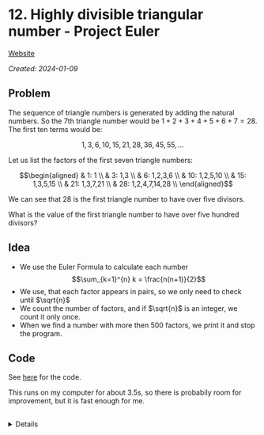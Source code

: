 # 12. Highly divisible triangular number - Project Euler

[Website](https://projecteuler.net/problem=12)

_Created: 2024-01-09_

## Problem
The sequence of triangle numbers is generated by adding the natural numbers. So the 7th triangle number would be $1 + 2 + 3 + 4 + 5 + 6 + 7 = 28.$ The first ten terms would be:

$$1, 3, 6, 10, 15, 21, 28, 36, 45, 55, ...$$

Let us list the factors of the first seven triangle numbers:

$$\begin{aligned}
& 1: 1 \\
& 3: 1,3 \\
& 6: 1,2,3,6 \\
& 10: 1,2,5,10 \\
& 15: 1,3,5,15 \\
& 21: 1,3,7,21 \\
& 28: 1,2,4,7,14,28 \\
\end{aligned}$$

We can see that $28$ is the first triangle number to have over five divisors.

What is the value of the first triangle number to have over five hundred divisors?

## Idea
- We use the Euler Formula to calculate each number
$$\sum_{k=1}^{n} k = \frac{n(n+1)}{2}$$
- We use, that each factor appears in pairs, so we only need to check until $\sqrt{n}$
- We count the number of factors, and if $\sqrt{n}$ is an integer, we count it only once.
- When we find a number with more then $500$ factors, we print it and stop the program.

## Code
See [here](https://github.com/slow-connect/project-euler/blob/main/12.%20Highly%20Divisible%20Triangular%20Number/main.py) for the code.

This runs on my computer for about 3.5s, so there is probabily room for improvement, but it is fast enough for me.

##
<details>
76576500
</details>
